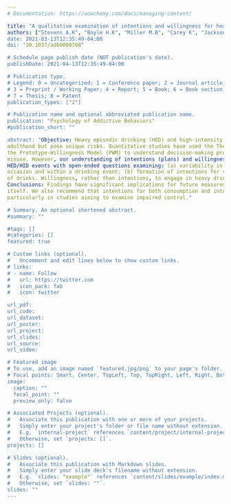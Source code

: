 ```yaml
---
# Documentation: https://wowchemy.com/docs/managing-content/

title: "A qualitative examination of intentions and willingness for heavy drinking among young adult high-intensity drinkers"
authors: ["Stevens A.K", "Boyle H.K", "Miller M.B", "Carey K", "Jackson K.M", "Barnett N.P", Merrill J.E"]
date: 2021-03-13T12:35:49-04:00
doi: "10.1037/adb0000708"

# Schedule page publish date (NOT publication's date).
publishDate: 2021-04-13T12:35:49-04:00

# Publication type.
# Legend: 0 = Uncategorized; 1 = Conference paper; 2 = Journal article;
# 3 = Preprint / Working Paper; 4 = Report; 5 = Book; 6 = Book section;
# 7 = Thesis; 8 = Patent
publication_types: ["2"]

# Publication name and optional abbreviated publication name.
publication: "Psychology of Addictive Behaviors"
#publication_short: ""

abstract: "Objective: Heavy episodic drinking (HED) and high-intensity drinking (HID) are common in young
adulthood but pose unique risks. Quantitative studies have used the Theory of Planned Behavior (TPB) and
the Prototype-Willingness Model (PWM) to understand decision-making processes underlying alcohol
misuse. However, our understanding of intentions (plans) and willingness (openness) for HED/HID is in its nascent stages. This study represents the first qualitative examination of relationships between intentions and willingness to engage in HED/HID. Method: We conducted individual interviews among 28 young adult high-intensity drinkers (12 male, 15 female, 1 trans male; Mage = 23 years). Interviews focused on
HED/HID events with open-ended questions examining: (a) variability in intentions/willingness by
occasion and within a drinking event; (b) formation of intentions for consumption and/or intoxication; and (c) interplay of willingness and intentions on heavy drinking nights. Verbatim transcripts were coded within NVivo software and content was analyzed using applied thematic analysis. Results: Participants described intentions and willingness as varying by occasion and perceived their shifting across a drinking event. Intentions for heavy drinking reflected a desired level of intoxication, rather than a specific number
of drinks. Willingness, rather than intentions, to engage in heavy drinking/HID was more evident.
Conclusions: Findings have significant implications for future measurement work in this area. There may be value in assessing intentions and willingness multiple times per day and during the drinking event
itself. We also recommend that intentions for both consumption and intoxication levels be assessed,
particularly in studies aiming to examine impaired control."

# Summary. An optional shortened abstract.
#summary: ""

#tags: []
#categories: []
featured: true

# Custom links (optional).
#   Uncomment and edit lines below to show custom links.
# links:
# - name: Follow
#   url: https://twitter.com
#   icon_pack: fab
#   icon: twitter

url_pdf:
url_code:
url_dataset:
url_poster:
url_project:
url_slides:
url_source:
url_video:

# Featured image
# To use, add an image named `featured.jpg/png` to your page's folder. 
# Focal points: Smart, Center, TopLeft, Top, TopRight, Left, Right, BottomLeft, Bottom, BottomRight.
image:
  caption: ""
  focal_point: ""
  preview_only: false

# Associated Projects (optional).
#   Associate this publication with one or more of your projects.
#   Simply enter your project's folder or file name without extension.
#   E.g. `internal-project` references `content/project/internal-project/index.md`.
#   Otherwise, set `projects: []`.
projects: []

# Slides (optional).
#   Associate this publication with Markdown slides.
#   Simply enter your slide deck's filename without extension.
#   E.g. `slides: "example"` references `content/slides/example/index.md`.
#   Otherwise, set `slides: ""`.
slides: ""
---
```

